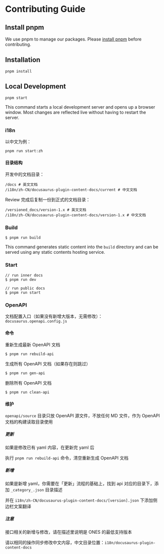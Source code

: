 # Contributing Guide

## Install pnpm

We use pnpm to manage our packages. Please [install pnpm](https://pnpm.io/zh/installation) before contributing.

## Installation

```
pnpm install
```

## Local Development

```
pnpm start
```

This command starts a local development server and opens up a browser window. Most changes are reflected live without having to restart the server.

### i18n

以中文为例：

```
pnpm run start:zh
```

#### 目录结构

开发中的文档目录：

```
/docs # 英文文档
/i18n/zh-CN/docusaurus-plugin-content-docs/current # 中文文档
```

Review 完成后复制一份到正式的文档目录：

```
/versioned_docs/version-1.x # 英文文档
/i18n/zh-CN/docusaurus-plugin-content-docs/version-1.x # 中文文档
```

### Build

```
$ pnpm run build
```

This command generates static content into the `build` directory and can be served using any static contents hosting service.

### Start

```
// run inner docs
$ pnpm run dev

// run public docs
$ pnpm run start
```

### OpenAPI

文档配置入口（如果没有新增大版本，无需修改）：`docusaurus.openapi.config.js`

#### 命令

重新生成最新 OpenAPI 文档

```
$ pnpm run rebuild-api
```

生成所有 OpenAPI 文档（如果存在则跳过）

```
$ pnpm run gen-api
```

删除所有 OpenAPI 文档

```
$ pnpm run clean-api
```

#### 维护

`openapi/source` 目录只放 OpenAPI 源文件，不放任何 MD 文件，作为 OpenAPI 文档的构建读取目录使用

##### 更新

如果是修改已有 yaml 内容，在更新完 yaml 后

执行 `pnpm run rebuild-api` 命令，清空重新生成 OpenAPI 文档

##### 新增

如果是新增 yaml，你需要在「更新」流程的基础上，找到 api 对应的目录下，添加 `_category_.json` 目录描述

并在 `i18n/zh-CN/docusaurus-plugin-content-docs/[version].json` 下添加侧边栏文案翻译

##### 注意

接口相关的新增与修改，请在描述里说明是 ONES 的最低支持版本

请以相同的操作同步修改中文内容，中文目录位置：`i18n/docusaurus-plugin-content-docs`
